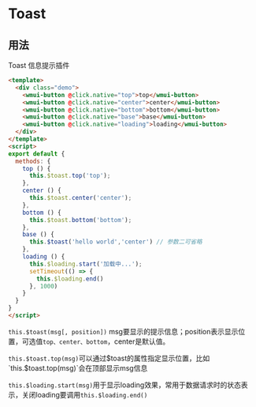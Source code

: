 # Toast

## 用法

Toast 信息提示插件

```html
<template>
  <div class="demo">
    <wmui-button @click.native="top">top</wmui-button>
    <wmui-button @click.native="center">center</wmui-button>
    <wmui-button @click.native="bottom">bottom</wmui-button>
    <wmui-button @click.native="base">base</wmui-button>
    <wmui-button @click.native="loading">loading</wmui-button>
  </div>
</template>
<script>
export default {
  methods: {
    top () {
      this.$toast.top('top');
    },
    center () {
      this.$toast.center('center');
    },
    bottom () {
      this.$toast.bottom('bottom');
    },
    base () {
      this.$toast('hello world','center') // 参数二可省略 
    },
    loading () {
      this.$loading.start('加载中...');
      setTimeout(() => {
        this.$loading.end()
      }, 1000)
    }
  }
}
</script>
```

`this.$toast(msg[, position])` msg要显示的提示信息；position表示显示位置，可选值`top、center、bottom`，center是默认值。

`this.$toast.top(msg)`可以通过$toast的属性指定显示位置，比如`this.$toast.top(msg)`会在顶部显示msg信息

`this.$loading.start(msg)`用于显示loading效果，常用于数据请求时的状态表示，关闭loading要调用`this.$loading.end()`
